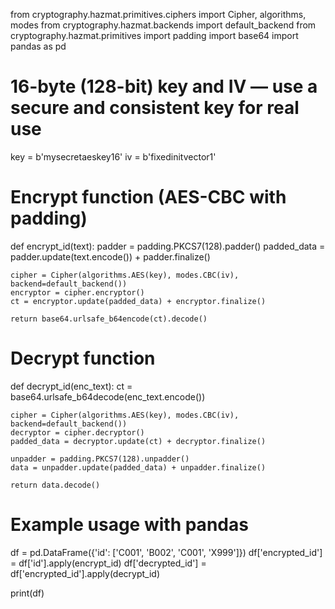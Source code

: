 from cryptography.hazmat.primitives.ciphers import Cipher, algorithms, modes
from cryptography.hazmat.backends import default_backend
from cryptography.hazmat.primitives import padding
import base64
import pandas as pd

# 16-byte (128-bit) key and IV — use a secure and consistent key for real use
key = b'mysecretaeskey16'
iv = b'fixedinitvector1'

# Encrypt function (AES-CBC with padding)
def encrypt_id(text):
    padder = padding.PKCS7(128).padder()
    padded_data = padder.update(text.encode()) + padder.finalize()

    cipher = Cipher(algorithms.AES(key), modes.CBC(iv), backend=default_backend())
    encryptor = cipher.encryptor()
    ct = encryptor.update(padded_data) + encryptor.finalize()

    return base64.urlsafe_b64encode(ct).decode()

# Decrypt function
def decrypt_id(enc_text):
    ct = base64.urlsafe_b64decode(enc_text.encode())

    cipher = Cipher(algorithms.AES(key), modes.CBC(iv), backend=default_backend())
    decryptor = cipher.decryptor()
    padded_data = decryptor.update(ct) + decryptor.finalize()

    unpadder = padding.PKCS7(128).unpadder()
    data = unpadder.update(padded_data) + unpadder.finalize()

    return data.decode()

# Example usage with pandas
df = pd.DataFrame({'id': ['C001', 'B002', 'C001', 'X999']})
df['encrypted_id'] = df['id'].apply(encrypt_id)
df['decrypted_id'] = df['encrypted_id'].apply(decrypt_id)

print(df)
